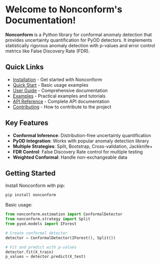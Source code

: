 # Welcome to Nonconform's Documentation!

**Nonconform** is a Python library for conformal anomaly detection that provides uncertainty quantification for PyOD detectors. It implements statistically rigorous anomaly detection with p-values and error control metrics like False Discovery Rate (FDR).

## Quick Links

- [Installation](installation.md) - Get started with Nonconform
- [Quick Start](quickstart.md) - Basic usage examples
- [User Guide](user_guide/index.md) - Comprehensive documentation
- [Examples](examples/index.md) - Practical examples and tutorials
- [API Reference](api/index.md) - Complete API documentation
- [Contributing](contributing.md) - How to contribute to the project

## Key Features

- **Conformal Inference**: Distribution-free uncertainty quantification
- **PyOD Integration**: Works with popular anomaly detection library
- **Multiple Strategies**: Split, Bootstrap, Cross-validation, Jackknife+
- **FDR Control**: False Discovery Rate control for multiple testing
- **Weighted Conformal**: Handle non-exchangeable data

## Getting Started

Install Nonconform with pip:

```bash
pip install nonconform
```

Basic usage:

```python
from nonconform.estimation import ConformalDetector
from nonconform.strategy import Split
from pyod.models import IForest

# Create conformal detector
detector = ConformalDetector(IForest(), Split())

# Fit and predict with p-values
detector.fit(X_train)
p_values = detector.predict(X_test)
```
